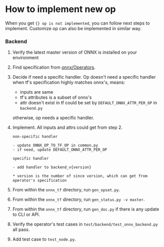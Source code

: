 How to implement new op
======

When you get `{} op is not implemented`, you can follow next steps to implement.
Customize op can also be implemented in similar way.

### Backend

1.  Verify the latest master version of ONNX is installed on your environment
2.  Find specification from [onnx/Operators](https://github.com/onnx/onnx/blob/master/docs/Operators.md).
3.  Decide if need a specific handler.
    Op doesn't need a specific handler when tf's specification highly matches onnx's, means:

    - inputs are same
    - tf's attributes is a subset of onnx's
    - attr doesn't exist in tf could be set by `DEFAULT_ONNX_ATTR_PER_OP` in `backend.py`

    otherwise, op needs a specific handler.
4.  Implement. All inputs and attrs could get from step 2.
    ```
    non-specific handler

    - update ONNX_OP_TO_TF_OP in common.py
    - if need, update DEFAULT_ONNX_ATTR_PER_OP
    ```
    ```
    specific handler

    - add handler to backend_v{version}

    * version is the number of since version, which can get from operator's specification
    ```
5.  From within the `onnx_tf` directory, run `gen_opset.py`.
6.  From within the `onnx_tf` directory, run `gen_status.py -v master`.
7.  From within the `onnx_tf` directory, run `gen_doc.py` if there is any update to CLI or API.
8.  Verify the operator's test cases in `test/backend/test_onnx_backend.py` all pass.
9.  Add test case to `test_node.py`.
